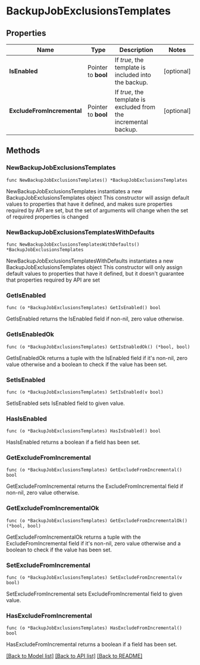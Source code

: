 # BackupJobExclusionsTemplates

## Properties

Name | Type | Description | Notes
------------ | ------------- | ------------- | -------------
**IsEnabled** | Pointer to **bool** | If *true*, the template is included into the backup. | [optional] 
**ExcludeFromIncremental** | Pointer to **bool** | If *true*, the template is excluded from the incremental backup. | [optional] 

## Methods

### NewBackupJobExclusionsTemplates

`func NewBackupJobExclusionsTemplates() *BackupJobExclusionsTemplates`

NewBackupJobExclusionsTemplates instantiates a new BackupJobExclusionsTemplates object
This constructor will assign default values to properties that have it defined,
and makes sure properties required by API are set, but the set of arguments
will change when the set of required properties is changed

### NewBackupJobExclusionsTemplatesWithDefaults

`func NewBackupJobExclusionsTemplatesWithDefaults() *BackupJobExclusionsTemplates`

NewBackupJobExclusionsTemplatesWithDefaults instantiates a new BackupJobExclusionsTemplates object
This constructor will only assign default values to properties that have it defined,
but it doesn't guarantee that properties required by API are set

### GetIsEnabled

`func (o *BackupJobExclusionsTemplates) GetIsEnabled() bool`

GetIsEnabled returns the IsEnabled field if non-nil, zero value otherwise.

### GetIsEnabledOk

`func (o *BackupJobExclusionsTemplates) GetIsEnabledOk() (*bool, bool)`

GetIsEnabledOk returns a tuple with the IsEnabled field if it's non-nil, zero value otherwise
and a boolean to check if the value has been set.

### SetIsEnabled

`func (o *BackupJobExclusionsTemplates) SetIsEnabled(v bool)`

SetIsEnabled sets IsEnabled field to given value.

### HasIsEnabled

`func (o *BackupJobExclusionsTemplates) HasIsEnabled() bool`

HasIsEnabled returns a boolean if a field has been set.

### GetExcludeFromIncremental

`func (o *BackupJobExclusionsTemplates) GetExcludeFromIncremental() bool`

GetExcludeFromIncremental returns the ExcludeFromIncremental field if non-nil, zero value otherwise.

### GetExcludeFromIncrementalOk

`func (o *BackupJobExclusionsTemplates) GetExcludeFromIncrementalOk() (*bool, bool)`

GetExcludeFromIncrementalOk returns a tuple with the ExcludeFromIncremental field if it's non-nil, zero value otherwise
and a boolean to check if the value has been set.

### SetExcludeFromIncremental

`func (o *BackupJobExclusionsTemplates) SetExcludeFromIncremental(v bool)`

SetExcludeFromIncremental sets ExcludeFromIncremental field to given value.

### HasExcludeFromIncremental

`func (o *BackupJobExclusionsTemplates) HasExcludeFromIncremental() bool`

HasExcludeFromIncremental returns a boolean if a field has been set.


[[Back to Model list]](../README.md#documentation-for-models) [[Back to API list]](../README.md#documentation-for-api-endpoints) [[Back to README]](../README.md)


